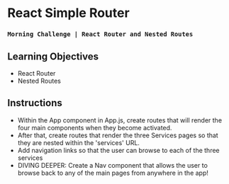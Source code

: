 # React Simple Router
### `Morning Challenge | React Router and Nested Routes`

## Learning Objectives
- React Router
- Nested Routes

## Instructions
- Within the App component in App.js, create routes that will render the four main components when they become activated.
- After that, create routes that render the three Services pages so that they are nested within the 'services' URL.
- Add navigation links so that the user can browse to each of the three services
- DIVING DEEPER: Create a Nav component that allows the user to browse back to any of the main pages from anywhere in the app!
